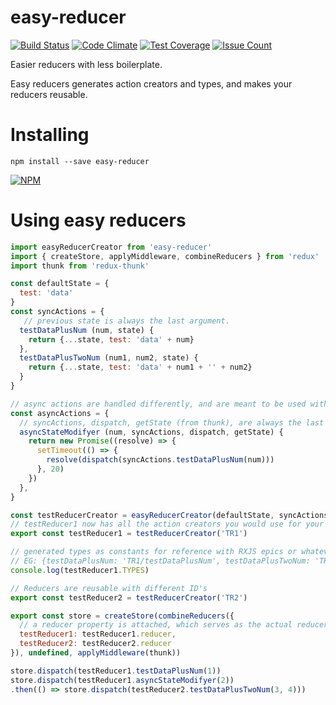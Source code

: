 # easy-reducer 
[![Build Status](https://travis-ci.org/ericwooley/easy-reducer.svg?branch=master)](https://travis-ci.org/ericwooley/easy-reducer)
[![Code Climate](https://codeclimate.com/github/ericwooley/easy-reducer/badges/gpa.svg)](https://codeclimate.com/github/ericwooley/easy-reducer)
[![Test Coverage](https://codeclimate.com/github/ericwooley/easy-reducer/badges/coverage.svg)](https://codeclimate.com/github/ericwooley/easy-reducer/coverage)
[![Issue Count](https://codeclimate.com/github/ericwooley/easy-reducer/badges/issue_count.svg)](https://codeclimate.com/github/ericwooley/easy-reducer)

Easier reducers with less boilerplate.

Easy reducers generates action creators and types, and makes your reducers reusable.

# Installing

`npm install --save easy-reducer`

[![NPM](https://nodei.co/npm/easy-reducer.png?downloads=true&downloadRank=true&stars=true)](https://nodei.co/npm/easy-reducer/)

# Using easy reducers

```js
import easyReducerCreator from 'easy-reducer'
import { createStore, applyMiddleware, combineReducers } from 'redux'
import thunk from 'redux-thunk'

const defaultState = {
  test: 'data'
}
const syncActions = {
   // previous state is always the last argument.
  testDataPlusNum (num, state) {
    return {...state, test: 'data' + num}
  },
  testDataPlusTwoNum (num1, num2, state) {
    return {...state, test: 'data' + num1 + '' + num2}
  }
}

// async actions are handled differently, and are meant to be used with redux-thunk
const asyncActions = {
  // syncActions, dispatch, getState (from thunk), are always the last arguments.
  asyncStateModifyer (num, syncActions, dispatch, getState) {
    return new Promise((resolve) => {
      setTimeout(() => {
        resolve(dispatch(syncActions.testDataPlusNum(num)))
      }, 20)
    })
  },
}

const testReducerCreator = easyReducerCreator(defaultState, syncActions, asyncActions)
// testReducer1 now has all the action creators you would use for your methods, with the types TR1/methodName
export const testReducer1 = testReducerCreator('TR1')

// generated types as constants for reference with RXJS epics or whatever
// EG: {testDataPlusNum: 'TR1/testDataPlusNum', testDataPlusTwoNum: 'TR1/testDataPlusTwoNum'}
console.log(testReducer1.TYPES) 

// Reducers are reusable with different ID's
export const testReducer2 = testReducerCreator('TR2')

export const store = createStore(combineReducers({
  // a reducer property is attached, which serves as the actual reducer.
  testReducer1: testReducer1.reducer,
  testReducer2: testReducer2.reducer
}), undefined, applyMiddleware(thunk))

store.dispatch(testReducer1.testDataPlusNum(1))
store.dispatch(testReducer1.asyncStateModifyer(2))
.then(() => store.dispatch(testReducer2.testDataPlusTwoNum(3, 4)))
```
